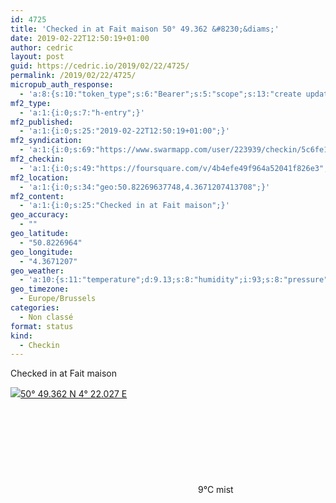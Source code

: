 ```yaml
---
id: 4725
title: 'Checked in at Fait maison 50° 49.362 &#8230;&diams;'
date: 2019-02-22T12:50:19+01:00
author: cedric
layout: post
guid: https://cedric.io/2019/02/22/4725/
permalink: /2019/02/22/4725/
micropub_auth_response:
  - 'a:8:{s:10:"token_type";s:6:"Bearer";s:5:"scope";s:13:"create update";s:2:"me";s:18:"https://cedric.io/";s:9:"issued_by";s:45:"https://cedric.io/wp-json/indieauth/1.0/token";s:9:"client_id";s:27:"https://ownyourswarm.p3k.io";s:9:"issued_at";i:1542614471;s:4:"user";i:1;s:13:"last_accessed";i:1550836236;}'
mf2_type:
  - 'a:1:{i:0;s:7:"h-entry";}'
mf2_published:
  - 'a:1:{i:0;s:25:"2019-02-22T12:50:19+01:00";}'
mf2_syndication:
  - 'a:1:{i:0;s:69:"https://www.swarmapp.com/user/223939/checkin/5c6fe1fb25fb7b002c566931";}'
mf2_checkin:
  - 'a:1:{i:0;s:49:"https://foursquare.com/v/4b4efe49f964a52041f826e3";}'
mf2_location:
  - 'a:1:{i:0;s:34:"geo:50.82269637748,4.3671207413708";}'
mf2_content:
  - 'a:1:{i:0;s:25:"Checked in at Fait maison";}'
geo_accuracy:
  - ""
geo_latitude:
  - "50.8226964"
geo_longitude:
  - "4.3671207"
geo_weather:
  - 'a:10:{s:11:"temperature";d:9.13;s:8:"humidity";i:93;s:8:"pressure";i:1037;s:10:"cloudiness";i:75;s:4:"wind";a:2:{s:5:"speed";d:0.5;s:6:"degree";b:0;}s:7:"summary";s:4:"mist";s:4:"icon";s:10:"wi-showers";s:10:"visibility";i:3700;s:7:"sunrise";s:25:"2019-02-22T07:41:26+01:00";s:6:"sunset";s:25:"2019-02-22T18:10:37+01:00";}'
geo_timezone:
  - Europe/Brussels
categories:
  - Non classé
format: status
kind:
  - Checkin
---
```

Checked in at Fait maison

<p class="sloc-display">
  <img class="icon-location" aria-label="Location: " aria-hidden="true" src="https://cedric.io/wp-content/plugins/simple-location/location.svg" /><span class="p-location"><data class="p-latitude" value="50.822696"></data><data class="p-longitude" value="4.367121"></data><a href="https://www.openstreetmap.org/?mlat=50.8226964&mlon=4.3671207#map=13/50.8226964/4.3671207">50° 49.362 N 4° 22.027 E</a></span><br /><span aria-label="mist" title="mist" ><svg class="svg-icon svg-wi-showers" aria-hidden="true"><use xlink:href="https://cedric.io/wp-content/plugins/simple-location/weather-icons.svg#wi-showers"></use></svg></span><span class="p-temperature">9&deg;C</span>&nbsp;mist
</p>
